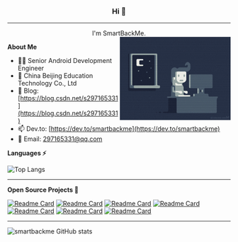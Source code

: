 ###  <center>Hi 👋 </center>
---
<center>I'm SmartBackMe.</center>

<img align="right" alt="GIF" width="250px" src="/assets/codeing.gif" />

**About Me**

- 👨‍💻 Senior Android Development Engineer
- 💼 China Beijing Education Technology Co., Ltd
- 📝 Blog: [https://blog.csdn.net/s297165331](https://blog.csdn.net/s297165331)
- 📫 Dev.to: [https://dev.to/smartbackme](https://dev.to/smartbackme)
- 💬 Email: 297165331@qq.com

**Languages ⚡**

![Top Langs](https://github-readme-stats.vercel.app/api/top-langs/?username=smartbackme&bg_color=30,e96443,904e95&title_color=fff&text_color=fff)

--- 

**Open Source Projects 🔭**

[![Readme Card](https://github-readme-stats.vercel.app/api/pin/?username=smartbackme&repo=AutoPage&bg_color=30,e96443,904e95&title_color=fff&text_color=fff)](https://github.com/smartbackme/AutoPage)
[![Readme Card](https://github-readme-stats.vercel.app/api/pin/?username=smartbackme&repo=SimpleInterceptor&bg_color=30,e96443,904e95&title_color=fff&text_color=fff)](https://github.com/smartbackme/SimpleInterceptor)
[![Readme Card](https://github-readme-stats.vercel.app/api/pin/?username=smartbackme&repo=ulog&bg_color=30,e96443,904e95&title_color=fff&text_color=fff)](https://github.com/smartbackme/ulog)
[![Readme Card](https://github-readme-stats.vercel.app/api/pin/?username=smartbackme&repo=flutter_interceptor&bg_color=30,e96443,904e95&title_color=fff&text_color=fff)](https://github.com/smartbackme/flutter_interceptor)
[![Readme Card](https://github-readme-stats.vercel.app/api/pin/?username=smartbackme&repo=emas_tlog&bg_color=30,e96443,904e95&title_color=fff&text_color=fff)](https://github.com/smartbackme/emas_tlog)
[![Readme Card](https://github-readme-stats.vercel.app/api/pin/?username=smartbackme&repo=kg_charts&bg_color=30,e96443,904e95&title_color=fff&text_color=fff)](https://github.com/smartbackme/kg_charts)
[![Readme Card](https://github-readme-stats.vercel.app/api/pin/?username=smartbackme&repo=KgDensity&bg_color=30,e96443,904e95&title_color=fff&text_color=fff)](https://github.com/smartbackme/KgDensity)

---


![smartbackme GitHub stats](https://github-readme-stats.vercel.app/api?username=smartbackme&show_icons=true&theme=radical&bg_color=30,e96443,904e95&title_color=fff&text_color=fff&include_all_commits=true)



<!--
**smartbackme/smartbackme** is a ✨ _special_ ✨ repository because its `README.md` (this file) appears on your GitHub profile.

Here are some ideas to get you started:

- 🔭 I’m currently working on ...
- 🌱 I’m currently learning ...
- 👯 I’m looking to collaborate on ...
- 🤔 I’m looking for help with ...
- 💬 Ask me about ...
- 📫 How to reach me: ...
- 😄 Pronouns: ...
- ⚡ Fun fact: ...
-->

